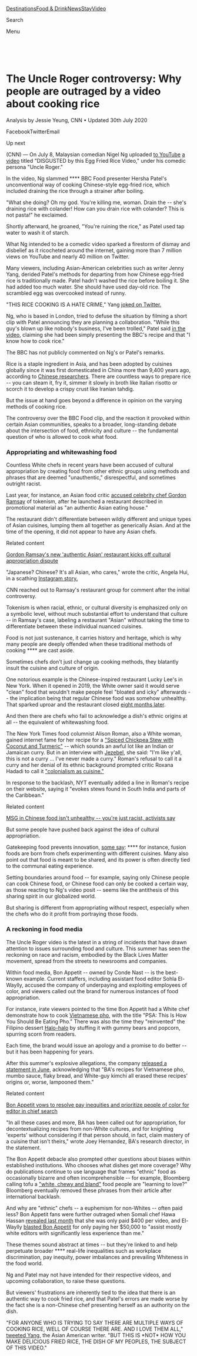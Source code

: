 <div id="mount">

<div class="Chrome__component">

<span style="font-size:0"></span>

<div>

<div class="StickyTop__ad" style="transition:max-height 0.6s cubic-bezier(0.23, 1, 0.32, 1);max-height:none">

<div class="Ad__component">

<div id="ad_bnr_atf_01" class="Ad__tag">

</div>

</div>

</div>

<span style="font-size:0"></span>

<div class="Header__container Header__isShown">

<div class="Header__component header" style="transition:transform 0.6s cubic-bezier(0.23, 1, 0.32, 1);transform:translateY(0)">

<div class="Header__wrapper">

<div class="Header__logo">

[](/)[](/travel)

</div>

<div class="Header__navigation">

[Destinations](/travel/destinations)[Food &
Drink](/travel/food-and-drink)[News](/travel/news)[Stay](/travel/stay)[Video](/travel/videos)

<div class="Header__search">

<span class="Header__hidden">Search</span>

</div>

<div class="Header__burger">

<div class="Header__burgerIcon">

<span class="Header__hidden">Menu</span>

</div>

</div>

</div>

</div>

</div>

</div>

</div>

<div style="transition:padding-top 0.6s cubic-bezier(0.23, 1, 0.32, 1);padding-top:50px">

</div>

<div class="Chrome__content">

<div>

</div>

<div>

</div>

<div class="sc-fhYwyz fmNZgG">

<div class="Article__component Article__hasEntitlement">

<div class="Zone__component Article__zone">

<div class="Article__pageTop Article__pageTopVideo">

<div class="Article__wrapper Article__topWrapper">

<div class="Article__pageHead Article__pad">

# The Uncle Roger controversy: Why people are outraged by a video about cooking rice

<div class="Article__subtitle">

Analysis by Jessie Yeung, CNN • Updated 30th July 2020

</div>

</div>

<div class="Article__head Article__pad">

<div class="SocialBar__component SocialBar__horizontal Article__socialBar">

<span class="SocialBar__icon SocialBar__facebook">Facebook</span><span class="SocialBar__icon SocialBar__twitter">Twitter</span><span class="SocialBar__icon SocialBar__email">Email</span>

</div>

<div class="Article__entitlement">

<div id="ad_mod_85a882a72" data-ad-branding="default">

</div>

</div>

</div>

</div>

<div class="Hero__component">

<div class="Hero__videoWrapper">

<div class="VideoPlaylist__component dark">

<div class="VideoPlaylist__wrapper">

<div class="VideoPlaylist__player">

<div class="VideoPlayer__wrapper">

</div>

</div>

<div class="VideoPlaylist__playlist">

<div class="VideoPlaylist__title">

Up next

</div>

<div class="VideoPlaylist__listWrapper">

<div class="VideoPlaylist__list">

</div>

</div>

</div>

</div>

</div>

</div>

</div>

</div>

<div class="Article__wrapper">

<div class="Article__primary">

<div>

<div class="Article__content">

<div class="Article__pad">

<div class="Article__body Article__hasReadMore" style="max-height:">

<div class="Paragraph__component">

(CNN) — <span>On July 8, Malaysian comedian Nigel Ng uploaded [to
YouTube](https://www.youtube.com/watch?v=53me-ICi_f8) [a
video](https://www.youtube.com/watch?v=53me-ICi_f8) titled "DISGUSTED by
this Egg Fried Rice Video," under his comedic persona "Uncle
Roger."</span>

</div>

<div class="Paragraph__component">

<span>In the video, Ng slammed **** BBC Food presenter Hersha Patel's
unconventional way of cooking Chinese-style egg-fried rice, which
included draining the rice through a strainer after boiling.</span>

</div>

<div>

<div class="Ad__component">

<div id="ad_rect_atf_02" class="Ad__tag Article__adBody Ad__hasLabel">

</div>

</div>

</div>

<div class="Paragraph__component">

<span>"What she doing? Oh my god. You're killing me, woman. Drain the --
she's draining rice with colander\! How can you drain rice with
colander? This is not pasta\!" he exclaimed. </span>

</div>

<div class="Paragraph__component">

<span>Shortly afterward, he groaned, "You're ruining the rice," as Patel
used tap water to wash it of starch.</span>

</div>

<div class="HTMLEmbed__component">

</div>

<div class="Paragraph__component">

<span>What Ng intended to be a comedic video sparked a firestorm of
dismay and disbelief as it ricocheted around the internet, gaining more
than 7 million views on YouTube and nearly 40 million on Twitter.
</span>

</div>

<div class="Paragraph__component">

<span>Many viewers, including Asian-American celebrities such as writer
Jenny Yang, derided Patel's methods for departing from how Chinese
egg-fried rice is traditionally made. Patel hadn't washed the rice
before boiling it. She had added too much water. She should have used
day-old rice. The scrambled egg was overcooked instead of runny.</span>

</div>

<div class="Paragraph__component">

<span>"THIS RICE COOKING IS A HATE CRIME," Yang [joked on
Twitter.](https://twitter.com/jennyyangtv/status/1286131803246350336)</span>

</div>

<div class="Paragraph__component">

<span>Ng, who is based in London, tried to defuse the situation by
filming a short clip with Patel announcing they are planning a
collaboration. "While this guy's blown up like nobody's business, I've
been trolled," Patel said [in the
video](https://twitter.com/hershapatel1/status/1286794759982522370),
claiming she had been simply presenting the BBC's recipe and that "I
know how to cook rice."</span>

</div>

<div class="Paragraph__component">

<span>The BBC has not publicly commented on Ng's or Patel's
remarks.</span>

</div>

<div class="Paragraph__component">

<span>Rice is a staple ingredient in Asia, and has been adopted by
cuisines globally since it was first domesticated in China more than
9,400 years ago, according to [Chinese
researchers](https://phys.org/news/2017-05-domesticated-rice-dated-years-china.html).
There are countless ways to prepare rice -- you can steam it, fry it,
simmer it slowly in broth like Italian risotto or scorch it to develop a
crispy crust like Iranian tahdig.</span>

</div>

<div class="Paragraph__component">

<span>But the issue at hand goes beyond a difference in opinion on the
varying methods of cooking rice.</span>

</div>

<div class="Paragraph__component">

<span>The controversy over the BBC Food clip, and the reaction it
provoked within certain Asian communities, speaks to a broader,
long-standing debate about the intersection of food, ethnicity and
culture -- the fundamental question of who is allowed to cook what
food.</span>

</div>

<div class="Paragraph__component">

<span></span>

### Appropriating and whitewashing food

</div>

<div class="Paragraph__component">

<span>Countless White chefs in recent years have been accused of
cultural appropriation by creating food from other ethnic groups using
methods and phrases that are deemed "unauthentic," disrespectful, and
sometimes outright racist.</span>

</div>

<div class="Paragraph__component">

<span>Last year, for instance, an Asian food critic [accused celebrity
chef Gordon
Ramsay](https://www.cnn.com/travel/article/gordon-ramsey-asian-restaurant-cultural-appropriation-intl-scli/index.html)
of tokenism, after he launched a restaurant described in promotional
material as "an authentic Asian eating house."</span>

</div>

<div class="Paragraph__component">

<span>The restaurant didn't differentiate between wildly different and
unique types of Asian cuisines, lumping them all together as generically
Asian. And at the time of the opening, it did not appear to have any
Asian chefs.</span>

</div>

<div class="RelatedArticle__component">

<div class="RelatedArticle__label">

Related content

</div>

[Gordon Ramsay's new 'authentic Asian' restaurant kicks off cultural
appropriation
dispute](/travel/article/gordon-ramsey-asian-restaurant-cultural-appropriation-intl-scli/index.html)

</div>

<div class="Paragraph__component">

<span>"Japanese? Chinese? It's all Asian, who cares," wrote the critic,
Angela Hui, in a scathing [Instagram
story.](https://london.eater.com/2019/4/11/18306082/gordon-ramsay-cultural-appropriation-lucky-cat-london-preview)</span>

</div>

<div class="Ad__component">

<div id="ad_rect_btf_01" class="Ad__tag Article__adBody Ad__hasLabel">

</div>

</div>

<div class="Paragraph__component">

<span>CNN reached out to Ramsay's restaurant group for comment after the
initial controversy.</span>

</div>

<div class="Paragraph__component">

<span>Tokenism is when racial, ethnic, or cultural diversity is
emphasized only on a symbolic level, without much substantial effort to
understand that culture -- in Ramsay's case, labeling a restaurant
"Asian" without taking the time to differentiate between these
individual nuanced cuisines.</span>

</div>

<div class="Paragraph__component">

<span>Food is not just sustenance, it carries history and heritage,
which is why many people are deeply offended when these traditional
methods of cooking **** are cast aside.</span>

</div>

<div class="Paragraph__component">

<span>Sometimes chefs don't just change up cooking methods, they
blatantly insult the cuisine and culture of origin. </span>

</div>

<div class="Paragraph__component">

<span>One notorious example is the Chinese-inspired restaurant Lucky
Lee's in New York. When it opened in 2019, the White owner said it would
serve "clean" food that wouldn't make people feel "bloated and icky"
afterwards -- the implication being that regular Chinese food was
somehow unhealthy. That sparked uproar and the restaurant closed [eight
months
later](https://ny.eater.com/2019/12/6/20999639/lucky-lees-greenwich-village-clean-chinese-closed).</span>

</div>

<div class="Paragraph__component">

<span>And then there are chefs who fail to acknowledge a dish's ethnic
origins at all -- the equivalent of whitewashing food. </span>

</div>

<div class="Paragraph__component">

<span>The New York Times food columnist Alison Roman, also a White
woman, gained internet fame for her recipe for a ["Spiced Chickpea Stew
with Coconut and
Turmeric"](https://cooking.nytimes.com/recipes/1019772-spiced-chickpea-stew-with-coconut-and-turmeric)
-- which sounds an awful lot like an Indian or Jamaican curry. But in an
interview with
[Jezebel](https://jezebel.com/alison-roman-is-more-than-thestew-1838861751),
she said: "I'm like y'all, this is not a curry ... I've never made a
curry." Roman's refusal to call it a curry and her denial of its ethnic
background prompted critic Roxana Hadadi to call it ["colonialism as
cuisine."](https://www.pajiba.com/celebrities_are_better_than_you/alison-roman-and-the-exhausting-prevalence-of-ethnic-erasure-in-popular-food-culture.php)</span>

</div>

<div class="Paragraph__component">

<span>In response to the backlash, NYT eventually added a line in
Roman's recipe on their website, saying it "evokes stews found in South
India and parts of the Caribbean."</span>

</div>

<div class="RelatedArticle__component">

<div class="RelatedArticle__label">

Related content

</div>

[MSG in Chinese food isn't unhealthy -- you're just racist, activists
say](/2020/01/18/asia/chinese-restaurant-syndrome-msg-intl-hnk-scli/index.html)

</div>

<div class="Paragraph__component">

<span>But some people have pushed back against the idea of cultural
appropriation.</span>

</div>

<div class="Paragraph__component">

<span>Gatekeeping food prevents innovation, [some
say](https://www.foodrepublic.com/2017/06/01/cultural-appropriation-food/):
**** for instance, fusion foods are born from chefs experimenting with
different cuisines. Many also point out that food is meant to be shared,
and its power is often directly tied to the communal eating experience.
</span>

</div>

<div class="Paragraph__component">

<span>Setting boundaries around food -- for example, saying only Chinese
people can cook Chinese food, or Chinese food can only be cooked a
certain way, as those reacting to Ng's video posit -- seems like the
antithesis of this sharing spirit in our globalized world.</span>

</div>

<div class="Paragraph__component">

<span>But sharing is different from appropriating without respect,
especially when the chefs who do it profit from portraying those
foods.</span>

</div>

<div class="Paragraph__component">

<span></span>

### A reckoning in food media

</div>

<div class="Paragraph__component">

<span>The Uncle Roger video is the latest in a string of incidents that
have drawn attention to issues surrounding food and culture. This summer
has seen the reckoning on race and racism, embodied by the Black Lives
Matter movement, spread from the streets to newsrooms and
companies.</span>

</div>

<div class="Paragraph__component">

<span>Within food media, Bon Appetit -- owned by Conde Nast -- is the
best-known example. Current staffers, including assistant food editor
Sohla El-Waylly, accused the company of underpaying and exploiting
employees of color, and viewers called out the brand for numerous
instances of food appropriation.</span>

</div>

<div class="Paragraph__component">

<span>For instance, irate viewers pointed to the time Bon Appetit had a
White chef demonstrate how to cook [Vietnamese
pho](https://www.bonappetit.com/story/how-you-should-eating-pho?mbid=social_facebook),
with the title "PSA: This Is How You Should Be Eating Pho." There was
also the time they "reinvented" the Filipino dessert
[Halo-halo](https://www.bonappetit.com/recipe/ode-to-halo-halo) by
stuffing it with gummy bears and popcorn, spurring scorn from
readers.</span>

</div>

<div class="Paragraph__component">

<span>Each time, the brand would issue an apology and a promise to do
better -- but it has been happening for years. </span>

</div>

<div class="Paragraph__component">

<span>After this summer's explosive allegations, the company [released a
statement in
June,](https://www.bonappetit.com/story/recipe-audit?utm_brand=ba&mbid=social_twitter&utm_social-type=owned&utm_source=twitter&utm_medium=social)
acknowledging that "BA's recipes for Vietnamese pho, mumbo sauce, flaky
bread, and White-guy kimchi all erased these recipes' origins or, worse,
lampooned them."</span>

</div>

<div class="RelatedArticle__component">

<div class="RelatedArticle__label">

Related content

</div>

[Bon Appetit vows to resolve pay inequities and prioritize people of
color for editor in chief
search](/2020/06/10/media/bon-appetit-apologizes/index.html)

</div>

<div class="Paragraph__component">

<span>"In all these cases and more, BA has been called out for
appropriation, for decontextualizing recipes from non-White cultures,
and for knighting 'experts' without considering if that person should,
in fact, claim mastery of a cuisine that isn't theirs," wrote Joey
Hernandez, BA's research director, in the statement.</span>

</div>

<div class="Paragraph__component">

<span>The Bon Appetit debacle also prompted other questions about biases
within established institutions. Who chooses what dishes get more
coverage? Why do publications continue to use language that frames
"ethnic" food as occasionally bizarre and often incomprehensible -- for
example, Bloomberg calling tofu a ["white, chewy and
bland"](https://www.bloomberg.com/news/articles/2020-06-11/the-pandemic-opens-the-door-to-tofu-makers-who-race-to-meet-deman?sref=783qcuCY)
food people are "learning to love?" Bloomberg eventually removed these
phrases from their article after international backlash.</span>

</div>

<div class="Paragraph__component">

<span>And why are "ethnic" chefs -- a euphemism for non-Whites -- often
paid less? Bon Appetit fans were further outraged when Somali chef Hawa
Hassan [revealed last month](https://i.imgur.com/QUCsdbx.png) that she
was only paid $400 per video, and El-Waylly [blasted Bon
Appetit](https://twitter.com/sarahmanavis/status/1270069650060083207?ref_src=twsrc%5Etfw%7Ctwcamp%5Etweetembed%7Ctwterm%5E1270069650060083207%7Ctwgr%5E&ref_url=https%3A%2F%2Fwww.insider.com%2Fbon-appetit-sohla-el-waylly-people-rallying-behind-adam-rapoport-2020-6)
for only paying her $50,000 to "assist mostly white editors with
significantly less experience than me."</span>

</div>

<div class="Paragraph__component">

<span>These themes sound abstract at times -- but they're linked to and
help perpetuate broader **** real-life inequalities such as workplace
discrimination, pay inequity, power imbalances and prevailing Whiteness
in the food world. </span>

</div>

<div class="Paragraph__component">

<span>Ng and Patel may not have intended for their respective videos,
and upcoming collaboration, to raise these questions. </span>

</div>

<div class="Paragraph__component">

<span>But viewers' frustrations are inherently tied to the idea that
there is an authentic way to cook fried rice, and that Patel's errors
are made worse by the fact she is a non-Chinese chef presenting herself
as an authority on the dish. </span>

</div>

<div class="Paragraph__component">

<span>"FOR ANYONE WHO IS TRYING TO SAY THERE ARE MULTIPLE WAYS OF
COOKING RICE, WELL OF COURSE THERE ARE. AND I LOVE THEM ALL," [tweeted
Yang,](https://twitter.com/jennyyangtv/status/1286351923407396864) the
Asian American writer. "BUT THIS IS \*NOT\* HOW YOU MAKE DELICIOUS FRIED
RICE, THE DISH OF MY PEOPLES, THE SUBJECT OF THIS VIDEO."</span>

</div>

</div>

</div>

<div class="Article__contentTail">

<div class="Zone__component Article__zone Article__contentTailZone">

<div class="lazyload-placeholder" style="height:100%">

</div>

</div>

<div class="Zone__component Article__zone Article__promo">

<div class="PromoBestBeaches__component">

[](//www.cnn.com/interactive/travel/best-beaches)

<div class="PromoBestBeaches__content">

<span class="PromoBestBeaches__titleTop">A year of the
world's</span><span class="PromoBestBeaches__beaches">Best
Beaches</span><span class="PromoBestBeaches__titleBottom">There's a
perfect beach for every week of the year. Join us on a 12-month journey
to see them all</span>

<div class="Button__component Button__light Button__WHITE PromoBestBeaches__button">

<span class="Button__ctaText">Go to the best beaches</span>

</div>

</div>

<div class="PromoBestBeaches__wrapper">

<div class="Image__component PromoBestBeaches__heroImage Image__hasAspectRatio" style="padding-top:56.25%">

![](https://dynaimage.cdn.cnn.com/cnn/e_blur:500,q_auto:low,w_50,c_fill,g_auto,h_28,ar_16:9/http%3A%2F%2Fcdn.cnn.com%2Fcnnnext%2Fdam%2Fassets%2F171220172042-best-beaches-promo.jpg)

</div>

</div>

</div>

</div>

</div>

</div>

</div>

</div>

<div class="Article__secondary">

</div>

</div>

<div class="Article__wrapper">

<div class="Article__primary">

</div>

</div>

</div>

<div class="Ad__component">

<div id="ad_nat_btf_01" class="Ad__tag">

</div>

</div>

<div class="Ad__component">

<div id="ad_oop_float_01" class="Ad__tag">

</div>

</div>

</div>

</div>

<div class="Grid-sc-1kcyc0j-0 hFujui">

<div class="Cell-i0zvfi-0 laaVcq">

<div class="Text-sc-1amvtpj-0 gYetWy">

Search

</div>

<div class="Box-sc-1fet97o-0 bQmsQJ">

</div>

<div class="Box-sc-1fet97o-0 fyifOt">

</div>

</div>

</div>

<div class="Grid-sc-1kcyc0j-0 hFujui">

<div class="Cell-i0zvfi-0 dxrNOP">

<div class="Box-sc-1fet97o-0 sc-cJSrbW dBbbZo">

  - [US](/us "visit the US section")
      - [Crime +
        Justice](/specials/us/crime-and-justice "visit the Crime + Justice section")
      - [Energy +
        Environment](/specials/us/energy-and-environment "visit the Energy + Environment section")
      - [Extreme
        Weather](/specials/us/extreme-weather "visit the Extreme Weather section")
      - [Space +
        Science](/specials/space-science "visit the Space + Science section")
  - [World](/world "visit the World section")
      - [Africa](/africa "visit the Africa section")
      - [Americas](/americas "visit the Americas section")
      - [Asia](/asia "visit the Asia section")
      - [Australia](/australia "visit the Australia section")
      - [China](/china "visit the China section")
      - [Europe](/europe "visit the Europe section")
      - [India](/india "visit the India section")
      - [Middle East](/middle-east "visit the Middle East section")
      - [United Kingdom](/uk "visit the United Kingdom section")
  - [Politics](/politics "visit the Politics section")
      - [45](/specials/politics/president-donald-trump-45 "visit the 45 section")
      - [Congress](/specials/politics/congress-capitol-hill "visit the Congress section")
      - [SCOTUS](/specials/politics/supreme-court-nine "visit the SCOTUS section")
      - [Facts
        First](/specials/politics/fact-check-politics "visit the Facts First section")
      - [2020](/specials/politics/2020-election-coverage "visit the 2020 section")
      - [Candidates](/election/2020/candidates "visit the Candidates section")
  - [Business](/business "visit the Business section")
      - [Markets](https://money.cnn.com/data/markets/ "visit the Markets section")
      - [Tech](/business/tech "visit the Tech section")
      - [Media](/business/media "visit the Media section")
      - [Success](/business/success "visit the Success section")
      - [Perspectives](/business/perspectives "visit the Perspectives section")
      - [Videos](/business/videos "visit the Videos section")
  - [Opinion](/opinions "visit the Opinion section")
      - [Political
        Op-Eds](/specials/opinion/opinion-politics "visit the Political Op-Eds section")
      - [Social
        Commentary](/specials/opinion/opinion-social-issues "visit the Social Commentary section")
  - [Health](/health "visit the Health section")
      - [Food](/specials/health/food-diet "visit the Food section")
      - [Fitness](/specials/health/fitness-excercise "visit the Fitness section")
      - [Wellness](/specials/health/wellness "visit the Wellness section")
      - [Parenting](/specials/health/parenting "visit the Parenting section")
      - [Vital
        Signs](/specials/health/vital-signs "visit the Vital Signs section")
  - [Entertainment](/entertainment "visit the Entertainment section")
      - [Stars](/entertainment/celebrities "visit the Stars section")
      - [Screen](/entertainment/movies "visit the Screen section")
      - [Binge](/entertainment/tv-shows "visit the Binge section")
      - [Culture](/entertainment/culture "visit the Culture section")
      - [Media](/business/media "visit the Media section")
  - [Tech](/business/tech "visit the Tech section")
      - [Innovate](/specials/tech/innovate "visit the Innovate section")
      - [Gadget](/specials/tech/gadget "visit the Gadget section")
      - [Mission:
        Ahead](/specials/tech/mission-ahead "visit the Mission: Ahead section")
      - [Upstarts](/specials/tech/upstarts "visit the Upstarts section")
      - [Work
        Transformed](/specials/tech/work-transformed "visit the Work Transformed section")
      - [Innovative
        Cities](/specials/tech/innovative-cities "visit the Innovative Cities section")
  - [Style](/style "visit the Style section")
      - [Arts](/style/arts "visit the Arts section")
      - [Design](/style/design "visit the Design section")
      - [Fashion](/style/fashion "visit the Fashion section")
      - [Architecture](/style/architecture "visit the Architecture section")
      - [Luxury](/style/luxury "visit the Luxury section")
      - [Beauty](/style/beauty "visit the Beauty section")
      - [Video](/style/videos "visit the Video section")
  - [Travel](/travel "visit the Travel section")
      - [Destinations](/travel/destinations "visit the Destinations section")
      - [Food &
        Drink](/travel/food-and-drink "visit the Food & Drink section")
      - [News](/travel/news "visit the News section")
      - [Stay](/travel/stay "visit the Stay section")
      - [Videos](/travel/videos "visit the Videos section")
  - [Sports](http://bleacherreport.com "visit the Sports section")
      - [Pro
        Football](http://bleacherreport.com/nfl "visit the Pro Football section")
      - [College
        Football](http://bleacherreport.com/college-football "visit the College Football section")
      - [Basketball](http://bleacherreport.com/nba "visit the Basketball section")
      - [Baseball](http://bleacherreport.com/mlb "visit the Baseball section")
      - [Soccer](http://bleacherreport.com/world-football "visit the Soccer section")
      - [Olympics](/specials/sport/winter-olympics-2018 "visit the Olympics section")
  - [Videos](/videos "visit the Videos section")
      - [Live TV](//cnn.it/go2 "visit the Live TV  section")
      - [Digital
        Studios](/specials/digital-studios "visit the Digital Studios section")
      - [CNN
        Films](/specials/videos/digital-shorts "visit the CNN Films section")
      - [HLN](/specials/videos/hln "visit the HLN section")
      - [TV Schedule](/tv/schedule/cnn "visit the TV Schedule section")
      - [TV Shows
        A-Z](/specials/tv/all-shows "visit the TV Shows A-Z section")
      - [CNNVR](/vr "visit the CNNVR section")
  - [Coupons](//coupons.cnn.com "visit the Coupons section")
      - [CNN
        Underscored](/cnn-underscored/ "visit the CNN Underscored section")
      - [Explore](/specials/cnn-underscored/explore/ "visit the Explore section")
      - [Wellness](/specials/cnn-underscored/wellness/ "visit the Wellness section")
      - [Gadgets](/specials/cnn-underscored/gadgets/ "visit the Gadgets section")
      - [Lifestyle](/specials/cnn-underscored/lifestyle/ "visit the Lifestyle section")
      - [CNN
        Store](//store.cnn.com/?utm_source=cnn.com&utm_medium=referral&utm_campaign=navbar "visit the CNN Store section")
  - [More](/more "visit the More section")
      - [Photos](/specials/photos "visit the Photos section")
      - [Longform](/specials/cnn-longform "visit the Longform section")
      - [Investigations](/specials/cnn-investigates "visit the Investigations section")
      - [CNN
        Profiles](/specials/profiles "visit the CNN Profiles section")
      - [CNN
        Leadership](/specials/more/cnn-leadership "visit the CNN Leadership section")
      - [CNN
        Newsletters](/email/subscription "visit the CNN Newsletters section")
      - [Work for
        CNN](https://www.turnerjobs.com/search-jobs?orgIds=1174&ac=19299 "visit the Work for CNN section")

</div>

</div>

</div>

<div class="Box-sc-1fet97o-0 sc-TOsTZ Qfqyl">

-----

</div>

<div class="Grid-sc-1kcyc0j-0 hFujui">

<div class="Cell-i0zvfi-0 dxrNOP">

<div class="Flex-sc-1sqrs56-0 drTWbY">

<div class="Flex-sc-1sqrs56-0 sc-kjoXOD dAqPFb">

<div class="Flex-sc-1sqrs56-0 sc-bdVaJa bemtay" size="40">

</div>

</div>

<div class="Flex-sc-1sqrs56-0 sc-gisBJw kFQkml">

<div class="Flex-sc-1sqrs56-0 sc-kGXeez iYeEWm" data-test="social-follow-bar">

<span class="Text-sc-1amvtpj-0-span jKFEoX" data-font-weight="bold" data-test="follow-text" data-font-size="12" data-letter-spacing="1.5">Follow
CNN </span>

<div class="Box-sc-1fet97o-0 sc-dxgOiQ fvkMJY" data-mode="light">

</div>

  - 
  - 
  - 

</div>

</div>

</div>

</div>

</div>

<div class="Grid-sc-1kcyc0j-0 hFujui">

<div class="Cell-i0zvfi-0 dxrNOP">

<div class="Box-sc-1fet97o-0 sc-kgAjT fXByFM">

-----

</div>

<div class="Box-sc-1fet97o-0 cApVqV">

  - [Terms of Use](/terms "visit the Terms of Use section")
  - [Privacy Policy](/privacy "visit the Privacy Policy section")
  - [Accessibility &
    CC](/accessibility "visit the Accessibility & CC section")
  - [AdChoices](# "visit the AdChoices section")
  - [About Us](/about "visit the About Us section")
  - [CNN Studio Tours](/tour "visit the CNN Studio Tours section")
  - [Modern Slavery Act
    Statement](/msa "visit the Modern Slavery Act Statement section")
  - [Advertise with
    us](https://commercial.cnn.com "visit the Advertise with us section")
  - [CNN Store](//store.cnn.com "visit the CNN Store section")
  - [Newsletters](/newsletters "visit the Newsletters section")
  - [Transcripts](/transcripts "visit the Transcripts section")
  - [License Footage](/collection "visit the License Footage section")
  - [CNN
    Newsource](http://cnnnewsource.com "visit the CNN Newsource section")
  - [Sitemap](https://www.cnn.com/sitemap.html "visit the Sitemap section")

</div>

<div class="Box-sc-1fet97o-0 sc-dVhcbM knYjET" data-mode="light" data-component="copyright">

<span class="Text-sc-1amvtpj-0-span sc-fBuWsC eOrGtR" data-area="copyright-CNN">©
2020 Cable News Network.</span>[Turner Broadcasting System,
Inc.](//www.turner.com "Turner Broadcasting System, Inc.")<span class="Text-sc-1amvtpj-0-span sc-fBuWsC eOrGtR">All
Rights
Reserved.</span><span class="Text-sc-1amvtpj-0-span sc-fBuWsC sc-eqIVtm iNQXQO">CNN
Sans ™ & © 2016 Cable News Network.</span>

</div>

</div>

</div>

</div>

</div>

</div>
